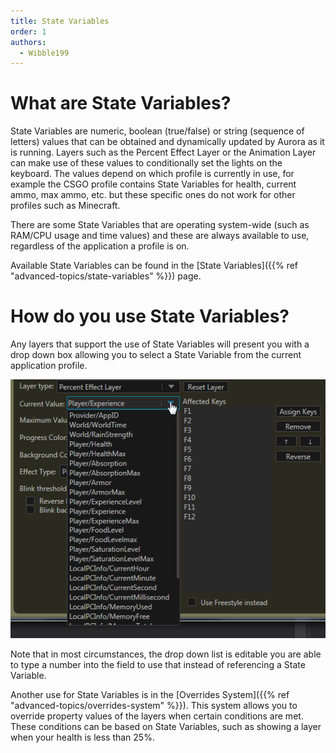 ```yaml
---
title: State Variables
order: 1
authors:
  - Wibble199
---
```


# What are State Variables?
State Variables are numeric, boolean (true/false) or string (sequence of letters) values
that can be obtained and dynamically updated by Aurora as it is running.
Layers such as the Percent Effect Layer or the Animation Layer
can make use of these values to conditionally set the lights on the keyboard.
The values depend on which profile is currently in use,
for example the CSGO profile contains State Variables for health, current ammo, max ammo, etc.
but these specific ones do not work for other profiles such as Minecraft.

There are some State Variables that are operating system-wide (such as RAM/CPU usage and time values)
and these are always available to use, regardless of the application a profile is on.

Available State Variables can be found in the [State Variables]({{% ref "advanced-topics/state-variables" %}}) page.


# How do you use State Variables?
Any layers that support the use of State Variables will present you with a drop down box
allowing you to select a State Variable from the current application profile.

![An example of a drop down containing a list of State Variables for Minecraft](img/docs/state-variable-example.png)

Note that in most circumstances, the drop down list is editable
you are able to type a number into the field to use that instead of referencing a State Variable.

Another use for State Variables is in the [Overrides System]({{% ref "advanced-topics/overrides-system" %}}).
This system allows you to override property values of the layers when certain conditions are met.
These conditions can be based on State Variables, such as showing a layer when your health is less than 25%.
